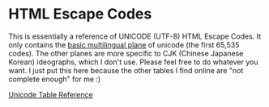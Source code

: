 ﻿# HTML Escape Codes

This is essentially a reference of UNICODE (UTF-8) HTML Escape Codes. It only contains the [basic multilingual plane](http://en.wikipedia.org/wiki/Plane_%28Unicode%29#Basic_Multilingual_Plane) of unicode (the first 65,535 codes). The other planes are more specific to CJK (Chinese Japanese Korean) ideographs, which I don't use. Please feel free to do whatever you want. I just put this here because the other tables I find online are "not complete enough" for me :)

[Unicode Table Reference](http://mottie.github.com/Unicode/)
